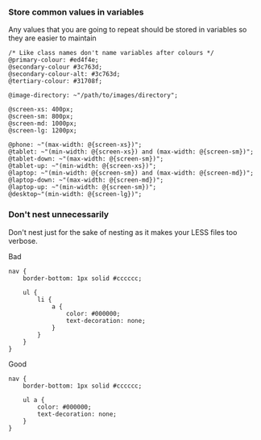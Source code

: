 ### Store common values in variables

Any values that you are going to repeat should be stored in variables so they are easier to maintain

````less
/* Like class names don't name variables after colours */
@primary-colour: #ed4f4e;
@secondary-colour #3c763d;
@secondary-colour-alt: #3c763d;
@tertiary-colour: #31708f;

@image-directory: ~"/path/to/images/directory";

@screen-xs: 400px;
@screen-sm: 800px;
@screen-md: 1000px;
@screen-lg: 1200px;

@phone: ~"(max-width: @{screen-xs})";
@tablet: ~"(min-width: @{screen-xs}) and (max-width: @{screen-sm})";
@tablet-down: ~"(max-width: @{screen-sm})";
@tablet-up: ~"(min-width: @{screen-xs})";
@laptop: ~"(min-width: @{screen-sm}) and (max-width: @{screen-md})";
@laptop-down: ~"(max-width: @{screen-md})";
@laptop-up: ~"(min-width: @{screen-sm})";
@desktop~"(min-width: @{screen-lg})";
````

### Don't nest unnecessarily

Don't nest just for the sake of nesting as it makes your LESS files too verbose.  

Bad

````less
nav {
	border-bottom: 1px solid #cccccc;

	ul {
		li {
			a {
				color: #000000;
				text-decoration: none;
			}
		}
	}
}
````

Good

````less
nav {
	border-bottom: 1px solid #cccccc;

	ul a {
		color: #000000;
		text-decoration: none;
	}
}
````